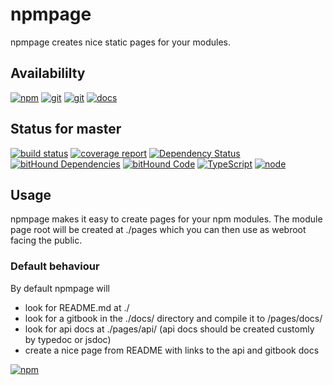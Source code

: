 # npmpage
npmpage creates nice static pages for your modules.

## Availabililty
[![npm](https://push.rocks/assets/repo-button-npm.svg)](https://www.npmjs.com/package/npmpage)
[![git](https://push.rocks/assets/repo-button-git.svg)](https://gitlab.com/pushrocks/npmpage)
[![git](https://push.rocks/assets/repo-button-mirror.svg)](https://github.com/pushrocks/npmpage)
[![docs](https://push.rocks/assets/repo-button-docs.svg)](https://pushrocks.gitlab.io/npmpage/docs)

## Status for master
[![build status](https://gitlab.com/pushrocks/npmpage/badges/master/build.svg)](https://gitlab.com/pushrocks/npmpage/commits/master)
[![coverage report](https://gitlab.com/pushrocks/npmpage/badges/master/coverage.svg)](https://gitlab.com/pushrocks/npmpage/commits/master)
[![Dependency Status](https://david-dm.org/pushrocks/npmpage.svg)](https://david-dm.org/pushrocks/npmpage)
[![bitHound Dependencies](https://www.bithound.io/github/pushrocks/npmpage/badges/dependencies.svg)](https://www.bithound.io/github/pushrocks/npmpage/master/dependencies/npm)
[![bitHound Code](https://www.bithound.io/github/pushrocks/npmpage/badges/code.svg)](https://www.bithound.io/github/pushrocks/npmpage)
[![TypeScript](https://img.shields.io/badge/TypeScript-2.x-blue.svg)](https://nodejs.org/dist/latest-v6.x/docs/api/)
[![node](https://img.shields.io/badge/node->=%206.x.x-blue.svg)](https://nodejs.org/dist/latest-v6.x/docs/api/)

## Usage
npmpage makes it easy to create pages for your npm modules.
The module page root will be created at ./pages which you can then use as webroot facing the public. 

### Default behaviour
By default npmpage will

* look for README.md at ./
* look for a gitbook in the ./docs/ directory and compile it to /pages/docs/
* look for api docs at ./pages/api/ (api docs should be created customly by typedoc or jsdoc)
* create a nice page from README with links to the api and gitbook docs

[![npm](https://push.rocks/assets/repo-header.svg)](https://push.rocks)